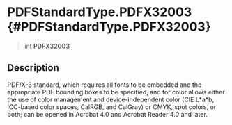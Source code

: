 PDFStandardType.PDFX32003 {#PDFStandardType.PDFX32003}
=========================

> int **PDFX32003**

Description
-----------

PDF/X-3 standard, which requires all fonts to be embedded and the
appropriate PDF bounding boxes to be specified, and for color allows
either the use of color management and device-independent color (CIE
L\*a\*b, ICC-based color spaces, CalRGB, and CalGray) or CMYK, spot
colors, or both; can be opened in Acrobat 4.0 and Acrobat Reader 4.0 and
later.
